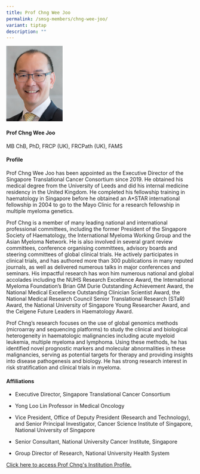 ```yaml
---
title: Prof Chng Wee Joo
permalink: /smsg-members/chng-wee-joo/
variant: tiptap
description: ""
---
```

<p></p>
<div class="isomer-image-wrapper">
<img style="width: 30%;" height="auto" width="100%" alt="" src="/images/Singapore Myeloma Study Group/Member Photos/MTG___Prof_Chng_Wee_Joo.png">
</div>
<h4><strong>Prof Chng Wee Joo</strong></h4>
<p>MB ChB, PhD, FRCP (UK), FRCPath (UK), FAMS</p>
<h4><strong>Profile</strong></h4>
<p>Prof Chng Wee Joo has been appointed as the Executive Director of the
Singapore Translational Cancer Consortium since 2019. He obtained his medical
degree from the University of Leeds and did his internal medicine residency
in the United Kingdom. He completed his fellowship training in haematology
in Singapore before he obtained an A*STAR international fellowship in 2004
to go to the Mayo Clinic for a research fellowship in multiple myeloma
genetics.&nbsp;</p>
<p>Prof Chng is a member of many leading national and international professional
committees, including the former President of the Singapore Society of
Haematology, the International Myeloma Working Group and the Asian Myeloma
Network. He is also involved in several grant review committees, conference
organising committees, advisory boards and steering committees of global
clinical trials. He actively participates in clinical trials, and has authored
more than 300 publications in many reputed journals, as well as delivered
numerous talks in major conferences and seminars. His impactful research
has won him numerous national and global accolades including the NUHS Research
Excellence Award, the International Myeloma Foundation’s Brian GM Durie
Outstanding Achievement Award, the National Medical Excellence Outstanding
Clinician Scientist Award, the National Medical Research Council Senior
Translational Research (STaR) Award, the National University of Singapore
Young Researcher Award, and the Celgene Future Leaders in Haematology Award.</p>
<p>Prof Chng’s research focuses on the use of global genomics methods (microarray
and sequencing platforms) to study the clinical and biological heterogeneity
in haematologic malignancies including acute myeloid leukemia, multiple
myeloma and lymphoma. Using these methods, he has identified novel prognostic
markers and molecular abnormalities in these malignancies, serving as potential
targets for therapy and providing insights into disease pathogenesis and
biology. He has strong research interest in risk stratification and clinical
trials in myeloma.</p>
<h4><strong>Affiliations</strong></h4>
<ul data-tight="true" class="tight">
<li>
<p>Executive Director, Singapore Translational Cancer Consortium</p>
</li>
<li>
<p>Yong Loo Lin Professor in Medical Oncology</p>
</li>
<li>
<p>Vice President, Office of Deputy President (Research and Technology),
and Senior Principal Investigator, Cancer Science Institute of Singapore,
National University of Singapore</p>
</li>
<li>
<p>Senior Consultant, National University Cancer Institute, Singapore</p>
</li>
<li>
<p>Group Director of Research, National University Health System&nbsp;</p>
</li>
</ul>
<p><a href="https://csi.nus.edu.sg/researcher/wee-joo-chng/" rel="noopener noreferrer nofollow" target="_blank">Click here to access Prof Chng's Institution Profile.</a>
</p>